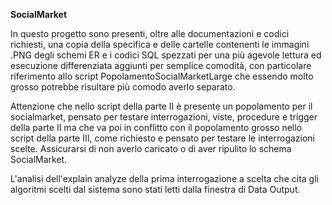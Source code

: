 **SocialMarket**

In questo progetto sono presenti, oltre alle documentazioni e codici richiesti, 
una copia della specifica e delle cartelle contenenti le immagini .PNG degli
schemi ER e i codici SQL spezzati per una più agevole lettura ed esecuzione
differenziata aggiunti per semplice comodità, con particolare riferimento
allo script PopolamentoSocialMarketLarge che essendo molto grosso potrebbe
risultare più comodo averlo separato.

Attenzione che nello script della parte II è presente un popolamento per il
socialmarket, pensato per testare interrogazioni, viste, procedure e trigger 
della parte II ma che va poi in conflitto con il popolamento grosso nello 
script della parte III, come richiesto e pensato per testare le interrogazioni 
scelte.
Assicurarsi di non averlo caricato o di aver ripulito lo schema SocialMarket.

L'analisi dell'explain analyze della prima interrogazione a scelta che cita
gli algoritmi scelti dal sistema sono stati letti dalla finestra di Data Output.
